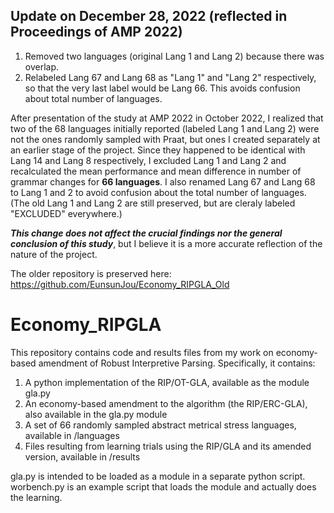 ## Update on December 28, 2022 (reflected in Proceedings of AMP 2022)

1. Removed two languages (original Lang 1 and Lang 2) because there was overlap.
2. Relabeled Lang 67 and Lang 68 as "Lang 1" and "Lang 2" respectively, so that the very last label would be Lang 66. This avoids confusion about total number of languages.

After presentation of the study at AMP 2022 in October 2022, I realized that two of the 68 languages initially reported (labeled Lang 1 and Lang 2) were not the ones randomly sampled with Praat, but ones I created separately at an earlier stage of the project. Since they happened to be identical with Lang 14 and Lang 8 respectively, I excluded Lang 1 and Lang 2 and recalculated the mean performance and mean difference in number of grammar changes for **66 languages**. I also renamed Lang 67 and Lang 68 to Lang 1 and 2 to avoid confusion about the total number of languages. (The old Lang 1 and Lang 2 are still preserved, but are cleraly labeled "EXCLUDED" everywhere.)

***This change does not affect the crucial findings nor the general conclusion of this study***, but I believe it is a more accurate reflection of the nature of the project.

The older repository is preserved here: https://github.com/EunsunJou/Economy_RIPGLA_Old

# Economy_RIPGLA

This repository contains code and results files from my work on economy-based amendment of Robust Interpretive Parsing.
Specifically, it contains:

1. A python implementation of the RIP/OT-GLA, available as the module gla.py
2. An economy-based amendment to the algorithm (the RIP/ERC-GLA), also available in the gla.py module
3. A set of 66 randomly sampled abstract metrical stress languages, available in /languages
4. Files resulting from learning trials using the RIP/GLA and its amended version, available in /results

gla.py is intended to be loaded as a module in a separate python script.
worbench.py is an example script that loads the module and actually does the learning.

